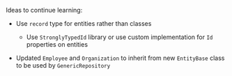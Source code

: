 ﻿Ideas to continue learning: 
- Use `record` type for entities rather than classes
  - Use `StronglyTypedId` library or use custom implementation for `Id` properties on entities

- Updated `Employee` and `Organization` to inherit from new `EntityBase` class to be used by `GenericRepository`
